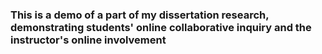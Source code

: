 ### This is a demo of a part of my dissertation research, demonstrating students' online collaborative inquiry and the instructor's online involvement
